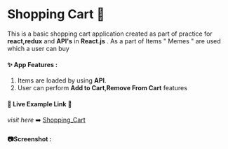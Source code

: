 # Shopping Cart :handbag:
This is a basic shopping cart application  created as part of practice for **react,redux** and **API's** in **React.js** . As a part of Items " Memes " are used which a user can buy

#### :sparkles: App  Features :
1. Items are loaded by using **API**.
2. User can perform **Add to Cart**,**Remove From Cart** features

#### :link: Live Example Link :link:
*visit here*  :arrow_right: [Shopping_Cart](https://wondrous-quokka-914331.netlify.app/ "Shopping_Cart")

#### :camera:Screenshot :


